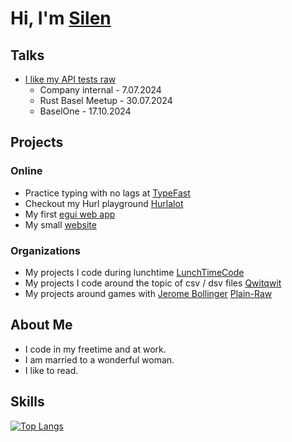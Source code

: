 <!-- markdownlint-disable MD033 -->

# Hi, I'm [Silen](https://silenloc.github.io/home/)

## Talks
- [I like my API tests raw](https://github.com/SilenLoc/baselOne2024)
    - Company internal - 7.07.2024
    - Rust Basel Meetup - 30.07.2024
    - BaselOne - 17.10.2024

## Projects

### Online
- Practice typing with no lags at [TypeFast](https://silenloc.github.io/TypeFast/)
- Checkout my Hurl playground [Hurlalot](https://lunchtimecode.github.io/hurlalot/)
- My first [egui web app](https://lunchtimecode.github.io/omnis-vanitas-web/)
- My small [website](https://silenloc.github.io/home/)

### Organizations

- My projects I code during lunchtime [LunchTimeCode](https://github.com/LunchTimeCode)
- My projects I code around the topic of csv / dsv files [Qwitqwit](https://github.com/Qwitqwit)
- My projects around games with [Jerome Bollinger](https://github.com/JeromeBollinger) [Plain-Raw](https://github.com/Plain-Raw)

## About Me

- I code in my freetime and at work.
- I am married to a wonderful woman.
- I like to read.

## Skills

[![Top Langs](https://github-readme-stats.vercel.app/api/top-langs/?username=SilenLoc&show_icons=true&theme=transparent)](https://github.com/anuraghazra/github-readme-stats)
